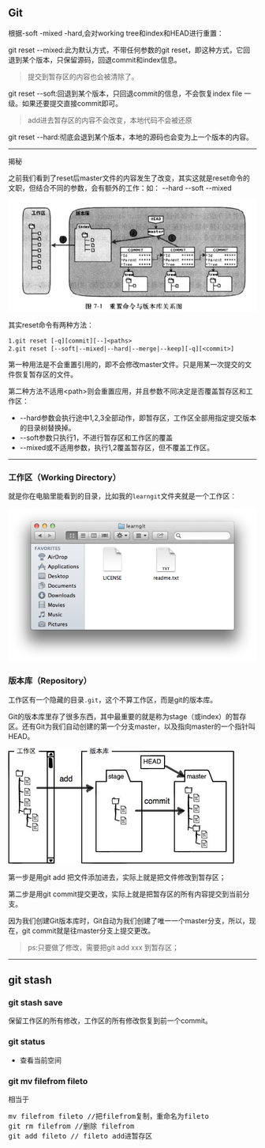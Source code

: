 ## Git

根据-soft -mixed -hard,会对working tree和index和HEAD进行重置：

git reset --mixed:此为默认方式，不带任何参数的git reset，即这种方式，它回退到某个版本，只保留源码，回退commit和index信息。

> 提交到暂存区的内容也会被清除了。

git reset --soft:回退到某个版本，只回退commit的信息，不会恢复index file 一级。如果还要提交直接commit即可。

> add进去暂存区的内容不会改变，本地代码不会被还原

git reset --hard:彻底会退到某个版本，本地的源码也会变为上一个版本的内容。


----
揭秘

之前我们看到了reset后master文件的内容发生了改变，其实这就是reset命令的文职，但结合不同的参数，会有额外的工作：如： --hard --soft --mixed 


 ![重置命令与版本库关系图](https://github.com/695954085/biji-note-/blob/master/res/git_reset_introduction.png?raw=true)


其实reset命令有两种方法：

	1.git reset [-q][commit][--]<paths>
	2.git reset [--soft|--mixed|--hard|--merge|--keep][-q][<commit>]

第一种用法是不会重置引用的，即不会修改master文件。只是用某一次提交的文件恢复暂存区的文件。

第二种方法不适用&lt;path&gt;则会重置应用，并且参数不同决定是否覆盖暂存区和工作区：

- --hard参数会执行途中1,2,3全部动作，即暂存区，工作区全部用指定提交版本的目录树替换掉。
- --soft参数只执行1，不进行暂存区和工作区的覆盖
- --mixed或不适用参数，执行1,2覆盖暂存区，但不覆盖工作区。



----------
### 工作区（Working Directory）

就是你在电脑里能看到的目录，比如我的<code>learngit</code>文件夹就是一个工作区：

![](https://github.com/695954085/biji-note-/blob/master/res/WorkingDirectory_learngit.png?raw=true)

### 版本库（Repository）

工作区有一个隐藏的目录<code>.git</code>，这个不算工作区，而是git的版本库。

Git的版本库里存了很多东西，其中最重要的就是称为stage（或index）的暂存区。还有Git为我们自动创建的第一个分支master，以及指向master的一个指针叫HEAD。

![](https://github.com/695954085/biji-note-/blob/master/res/index_learngit.jpg?raw=true)

第一步是用git add 把文件添加进去，实际上就是把文件修改到暂存区；

第二步是用git commit提交更改，实际上就是把暂存区的所有内容提交到当前分支。

因为我们创建Git版本库时，Git自动为我们创建了唯一一个master分支，所以，现在，git commit就是往master分支上提交更改。

> ps:只要做了修改，需要把git add xxx 到暂存区；

----------

## git stash

### git stash save

保留工作区的所有修改，工作区的所有修改恢复到前一个commit。


### git status

- 查看当前空间

### git mv filefrom fileto

相当于
<pre>
mv filefrom fileto //把filefrom复制，重命名为fileto
git rm filefrom //删除 filefrom
git add fileto // fileto add进暂存区
</pre>